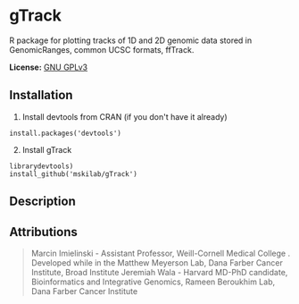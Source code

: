 gTrack
======

R package for plotting tracks of 1D and 2D genomic data stored in GenomicRanges, common UCSC formats, ffTrack.  

**License:** [GNU GPLv3][license]

Installation
-----------

1. Install devtools from CRAN (if you don't have it already)

```
install.packages('devtools')
```

2. Install gTrack

```
librarydevtools)
install_github('mskilab/gTrack')
````

Description
-----------

Attributions
------------
> Marcin Imielinski - Assistant Professor, Weill-Cornell Medical College . Developed while in the Matthew Meyerson Lab, Dana Farber Cancer Institute, Broad Institute
> Jeremiah Wala - Harvard MD-PhD candidate, Bioinformatics and Integrative Genomics, Rameen Beroukhim Lab, Dana Farber Cancer Institute

[license]: https://github.com/jwalabroad/gTrack/blob/master/LICENSE
